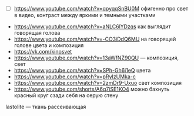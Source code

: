 - [ ] https://www.youtube.com/watch?v=qpyqqSnBU0M офигенно про свет в видео, контраст между яркими и темными участками
- https://www.youtube.com/watch?v=aNLC6lYDzqs как выглядит говорящая голова
- https://www.youtube.com/watch?v=-CO3iDdQ6MU на говорящей голове цвета и композиция
- https://vk.com/kinosvet
- https://www.youtube.com/watch?v=13aWfNZ90QU — композиция, свет
- https://www.youtube.com/watch?v=SPh-Gh6i1eQ цвета
- https://www.youtube.com/watch?v=pRyIzUMka-c
- https://www.youtube.com/watch?v=2zmDr9-Uxuo свет композиция
- https://www.youtube.com/shorts/A6q7iSE1KO4 можно бахнуть красный круг сзади себя на серую стену

lastolite — ткань рассеивающая